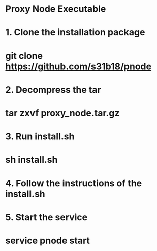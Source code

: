 # Proxy Node Executable

# 1. Clone the installation package
# git clone https://github.com/s31b18/pnode
# 2. Decompress the tar
# tar zxvf proxy_node.tar.gz 
# 3. Run install.sh
# sh install.sh
# 4. Follow the instructions of the install.sh
# 5. Start the service
# service pnode start

